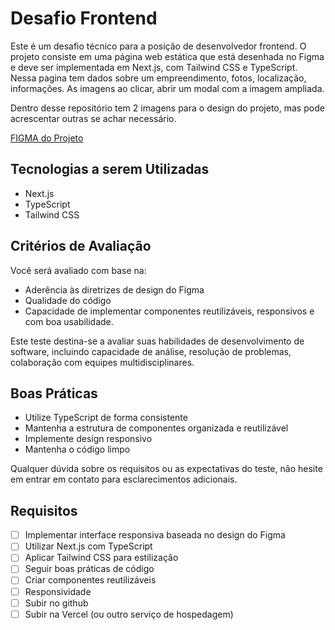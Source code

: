 # Desafio Frontend

Este é um desafio técnico para a posição de desenvolvedor frontend. O projeto consiste em uma página web estática que está desenhada no Figma e deve ser implementada em Next.js, com Tailwind CSS e TypeScript. Nessa pagina tem dados sobre um empreendimento, fotos, localização, informações. As imagens ao clicar, abrir um modal com a imagem ampliada.

Dentro desse repositório tem 2 imagens para o design do projeto, mas pode acrescentar outras se achar necessário.

[FIGMA do Projeto](https://www.figma.com/design/UNhabLNoT4YDCFijcfE3w1/Desafio-4.0?node-id=0-1&t=IH9PgIYxPBQLw5Mm-1)

## Tecnologias a serem Utilizadas

- Next.js
- TypeScript
- Tailwind CSS

## Critérios de Avaliação

Você será avaliado com base na:

- Aderência às diretrizes de design do Figma
- Qualidade do código
- Capacidade de implementar componentes reutilizáveis, responsivos e com boa usabilidade.

Este teste destina-se a avaliar suas habilidades de desenvolvimento de software, incluindo capacidade de análise, resolução de problemas, colaboração com equipes multidisciplinares.

## Boas Práticas

- Utilize TypeScript de forma consistente
- Mantenha a estrutura de componentes organizada e reutilizável
- Implemente design responsivo
- Mantenha o código limpo

Qualquer dúvida sobre os requisitos ou as expectativas do teste, não hesite em entrar em contato para esclarecimentos adicionais.

## Requisitos

- [ ] Implementar interface responsiva baseada no design do Figma
- [ ] Utilizar Next.js com TypeScript
- [ ] Aplicar Tailwind CSS para estilização
- [ ] Seguir boas práticas de código
- [ ] Criar componentes reutilizáveis
- [ ] Responsividade
- [ ] Subir no github
- [ ] Subir na Vercel (ou outro serviço de hospedagem)

